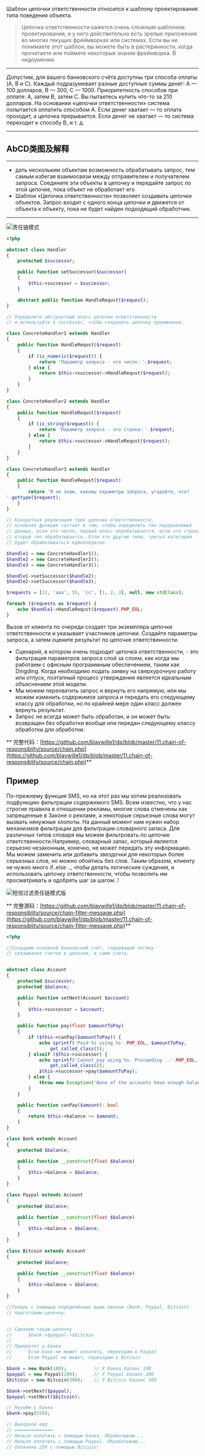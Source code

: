 Шаблон цепочки ответственности относится к шаблону проектирования типа поведения объекта.

> Цепочка ответственности кажется очень сложным шаблоном проектирования, и у него действительно есть зрелые приложения во многих текущих фреймворках или системах. Если вы не понимаете этот шаблон, вы можете быть в растерянности, когда прочитаете или поймете некоторые знания фреймворка. В недоумении.

***
Допустим, для вашего банковского счёта доступны три способа оплаты (A, B и C). Каждый подразумевает разные доступные
суммы денег: A — 100 долларов, B — 300, C — 1000. Приоритетность способов при оплате: А, затем В, затем С. Вы пытаетесь
купить что-то за 210 долларов. На основании «цепочки ответственности» система попытается оплатить способом А. Если денег
хватает — то оплата проходит, а цепочка прерывается. Если денег не хватает — то система переходит к способу В, и т. д.


***

## AbCD类图及解释

***

- дать нескольким объектам возможность обрабатывать запрос, тем самым избегая взаимосвязи между отправителем и
  получателем запроса. Соедините эти объекты в цепочку и передайте запрос по этой цепочке, пока объект не обработает его
- Шаблон «Цепочка ответственности» позволяет создавать цепочки объектов. Запрос входит с одного конца цепочки и движется
  от объекта к объекту, пока не будет найден подходящий обработчик.

***


![责任链模式](https://raw.githubusercontent.com/blaywille1/dp/master/11.chain-of-responsiblity/img/chain.jpg)

```php
<?php

abstract class Handler
{
    protected $successor;

    public function setSuccessor($successor)
    {
        $this->successor = $successor;
    }

    abstract public function HandleRequst($request);
}

// Определите абстрактный класс цепочки ответственности
// и используйте $ successor, чтобы сохранить цепочку преемников.

class ConcreteHandler1 extends Handler
{
    public function HandleRequst($request)
    {
        if (is_numeric($request)) {
            return 'Параметр запроса - это число：'.$request;
        } else {
            return $this->successor->HandleRequst($request);
        }
    }
}

class ConcreteHandler2 extends Handler
{
    public function HandleRequst($request)
    {
        if (is_string($request)) {
            return 'Параметр запроса - это строка：'.$request;
        } else {
            return $this->successor->HandleRequst($request);
        }
    }
}

class ConcreteHandler3 extends Handler
{
    public function HandleRequst($request)
    {
        return 'Я не знаю, каковы параметры запроса, угадайте, что?
'.gettype($request);
    }
}

// Конкретная реализация трех цепочек ответственности,
// основная функция состоит в том, чтобы определить тип передаваемых
// данных, если это число, первый класс обрабатывается, если это строка,
// второй тип обрабатывается. Если это другие типы, третья категория
// будет обрабатываться единообразно.

$handle1 = new ConcreteHandler1();
$handle2 = new ConcreteHandler2();
$handle3 = new ConcreteHandler3();

$handle1->setSuccessor($handle2);
$handle2->setSuccessor($handle3);

$requests = [22, 'aaa', 55, 'cc', [1, 2, 3], null, new stdClass];

foreach ($requests as $request) {
    echo $handle1->HandleRequst($request).PHP_EOL;
}

```

Вызов от клиента по очереди создает три экземпляра цепочки ответственности и указывает участников цепочки. Создайте
параметры запроса, а затем оцените результат по цепочке ответственности.

- Сценарий, в котором очень подходит цепочка ответственности, - это фильтрация параметров запроса слой за слоем, как
  когда мы работаем с офисным программным обеспечением, таким как Dingding. Когда необходимо подать заявку на
  сверхурочную работу или отпуск, поэтапный процесс утверждения является идеальным объяснением этой модели.
- Мы можем перехватить запрос и вернуть его напрямую, или мы можем изменить содержимое запроса и передать его следующему
  классу для обработки, но по крайней мере один класс должен вернуть результат.
- Запрос не всегда может быть обработан, и он может быть возвращен без обработки вообще или передан следующему классу
  обработки для обработки.

**
完整代码：[https://github.com/blaywille1/dp/blob/master/11.chain-of-responsiblity/source/chain.php](https://github.com/blaywille1/dp/blob/master/11.chain-of-responsiblity/source/chain.php)**

## Пример

По-прежнему функция SMS, но на этот раз мы хотим реализовать подфункцию фильтрации содержимого SMS. Всем известно, что у
нас строгие правила в отношении рекламы, многие слова отмечены как запрещенные в Законе о рекламе, а некоторые серьезные
слова могут вызвать ненужные хлопоты. На данный момент нам нужен набор механизмов фильтрации для фильтрации словарного
запаса. Для различных типов словаря мы можем фильтровать по цепочке ответственности.Например, словарный запас, который
является серьезно незаконным, конечно, не может передать эту информацию. Мы можем заменить или добавить звездочки для
некоторых более серьезных слов, но можно обойтись без слов. Таким образом, клиенту не нужно много if..else .., чтобы
делать логические суждения, и использовать цепочку ответственности, чтобы позволить им просматривать и одобрять шаг за
шагом. !

![短信过滤责任链模式版](https://raw.githubusercontent.com/blaywille1/dp/master/11.chain-of-responsiblity/img/chain-filter-message.jpg)

**
完整源码：[https://github.com/blaywille1/dp/blob/master/11.chain-of-responsiblity/source/chain-filter-message.php](https://github.com/blaywille1/dp/blob/master/11.chain-of-responsiblity/source/chain-filter-message.php)**

```php
<?php

//Создадим основной банковский счёт, содержащий логику
// связывания счетов в цепочки, и сами счета.


abstract class Account
{
    protected $successor;
    protected $balance;

    public function setNext(Account $account)
    {
        $this->successor = $account;
    }

    public function pay(float $amountToPay)
    {
        if ($this->canPay($amountToPay)) {
            echo sprintf('Paid %s using %s'.PHP_EOL, $amountToPay,
                get_called_class());
        } elseif ($this->successor) {
            echo sprintf('Cannot pay using %s. Proceeding ..'.PHP_EOL,
                get_called_class());
            $this->successor->pay($amountToPay);
        } else {
            throw new Exception('None of the accounts have enough balance');
        }
    }

    public function canPay($amount): bool
    {
        return $this->balance >= $amount;
    }
}

class Bank extends Account
{
    protected $balance;

    public function __construct(float $balance)
    {
        $this->balance = $balance;
    }
}

class Paypal extends Account
{
    protected $balance;

    public function __construct(float $balance)
    {
        $this->balance = $balance;
    }
}

class Bitcoin extends Account
{
    protected $balance;

    public function __construct(float $balance)
    {
        $this->balance = $balance;
    }
}

//Теперь с помощью определённых выше линков (Bank, Paypal, Bitcoin)
// подготовим цепочку:


// Сделаем такую цепочку
//      $bank->$paypal->$bitcoin
//
// Приоритет у банка
//      Если банк не может оплатить, переходим к Paypal
//      Если Paypal не может, переходим к Bitcoin

$bank = new Bank(100);          // У банка баланс 100
$paypal = new Paypal(200);      // У Paypal баланс 200
$bitcoin = new Bitcoin(300);    // У Bitcoin баланс 300

$bank->setNext($paypal);
$paypal->setNext($bitcoin);

// Начнём с банка
$bank->pay(259);

// Выходной вид
// ==============
// Нельзя оплатить с помощью банка. Обрабатываю...
// Нельзя оплатить с помощью Paypal. Обрабатываю...
// Оплачено 259 с помощью Bitcoin!

```
